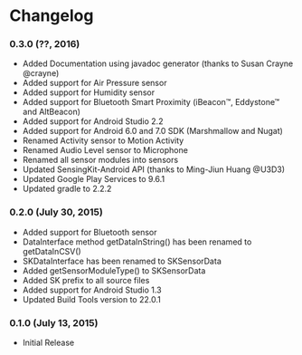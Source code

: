 # Changelog

### 0.3.0 (??, 2016)
- Added Documentation using javadoc generator (thanks to Susan Crayne @crayne)
- Added support for Air Pressure sensor
- Added support for Humidity sensor
- Added support for Bluetooth Smart Proximity (iBeacon™, Eddystone™ and AltBeacon)
- Added support for Android Studio 2.2
- Added support for Android 6.0 and 7.0 SDK (Marshmallow and Nugat)
- Renamed Activity sensor to Motion Activity
- Renamed Audio Level sensor to Microphone
- Renamed all sensor modules into sensors
- Updated SensingKit-Android API (thanks to Ming-Jiun Huang @U3D3)
- Updated Google Play Services to 9.6.1
- Updated gradle to 2.2.2

### 0.2.0 (July 30, 2015)
- Added support for Bluetooth sensor
- DataInterface method getDataInString() has been renamed to getDataInCSV()
- SKDataInterface has been renamed to SKSensorData
- Added getSensorModuleType() to SKSensorData
- Added SK prefix to all source files
- Added support for Android Studio 1.3
- Updated Build Tools version to 22.0.1

### 0.1.0 (July 13, 2015)
- Initial Release
